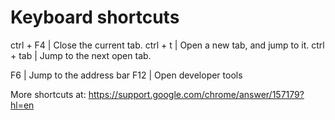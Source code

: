 
# Keyboard shortcuts

ctrl + F4   |   Close the current tab.
ctrl + t    |   Open a new tab, and jump to it.
ctrl + tab  |   Jump to the next open tab.

F6          |   Jump to the address bar
F12         |   Open developer tools




More shortcuts at:
https://support.google.com/chrome/answer/157179?hl=en